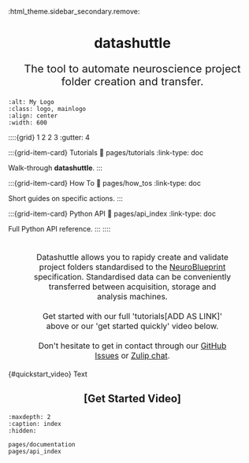 :html_theme.sidebar_secondary.remove:

<h1 style="text-align: center;"><b>datashuttle</b></h1>

<p style="text-align: center; font-size: 22px;">The tool to automate neuroscience project folder creation and transfer.</p>

```{image} _static/datashuttle-overview.png
:alt: My Logo
:class: logo, mainlogo
:align: center
:width: 600
```
::::{grid} 1 2 2 3
:gutter: 4

:::{grid-item-card} Tutorials
:link: pages/tutorials
:link-type: doc

Walk-through **datashuttle**.
:::

:::{grid-item-card} How To
:link: pages/how_tos
:link-type: doc

Short guides on specific actions.
:::

:::{grid-item-card} Python API
:link: pages/api_index
:link-type: doc

Full Python API reference.
:::
::::

<p style="text-align: center; font-size: 16px; margin: 0.5cm auto 0.5cm; width: 80%;">
<br>
Datashuttle allows you to rapidy
create and validate project folders standardised to the
<a href="https://neuroblueprint.neuroinformatics.dev/">NeuroBlueprint</a> specification.
Standardised data can be conveniently transferred between
acquisition, storage and analysis machines.
<br><br>
Get started with our full 'tutorials[ADD AS LINK]' above or our 'get started quickly' video below.
<br><br>
Don't hesitate to get in contact through our
<a href="https://github.com/neuroinformatics-unit/datashuttle/issues">GitHub Issues</a>
or
<a href="https://neuroinformatics.zulipchat.com/#narrow/stream/405999-DataShuttle">Zulip chat</a>.
</p>

{#quickstart_video}
Text
<h2 style="text-align: center;">[Get Started Video]</h2>

```{toctree}
:maxdepth: 2
:caption: index
:hidden:

pages/documentation
pages/api_index
```
